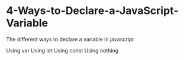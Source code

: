 # 4-Ways-to-Declare-a-JavaScript-Variable

The different ways to declare a variable in javascript


Using var
Using let
Using const
Using nothing
